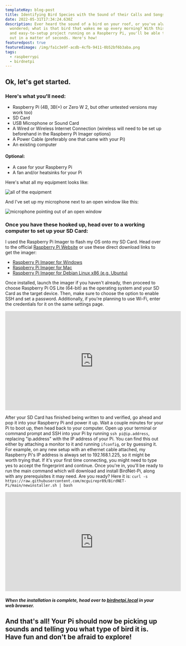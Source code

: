 ```yaml
---
templateKey: blog-post
title: Identifying Bird Species with the Sound of their Calls and Songs.
date: 2022-05-31T17:34:24.630Z
description: Ever heard the sound of a bird on your roof, or you've always
  wondered; what is that bird that wakes me up every morning? With this simple
  and easy-to-setup project running on a Raspberry Pi, you'll be able to find
  out in a matter of seconds. Here's how!
featuredpost: true
featuredimage: /img/fa1c3e9f-acdb-4cfb-9411-0b52bf6b3aba.png
tags:
  - raspberrypi
  - birdnetpi
---
```

## Ok, let's get started.

### Here's what you'll need:

* Raspberry Pi (4B, 3B(+) or Zero W 2, but other untested versions may work too)
* SD Card
* USB Microphone or Sound Card
* A Wired or Wireless Internet Connection (wireless will need to be set up beforehand in the Raspberry Pi Imager options)
* A Power Cable (preferably one that came with your Pi)
* An existing computer

#### Optional:

* A case for your Raspberry Pi
* A fan and/or heatsinks for your Pi

Here's what all my equipment looks like:

![all of the equipment](/img/img_20220531_092835.jpg)

And I've set up my microphone next to an open window like this:

![microphone pointing out of an open window](/img/img_20220531_093512.jpg)

### Once you have these hooked up, head over to a working computer to set up your SD Card:

I used the Raspberry Pi Imager to flash my OS onto my SD Card. Head over to the official [Raspberry Pi Website](https://www.raspberrypi.com/software/) or use these direct download links to get the imager:

* [Raspberry Pi Imager for Windows](https://downloads.raspberrypi.org/imager/imager_latest.exe)
* [Raspberry Pi Imager for Mac](https://downloads.raspberrypi.org/imager/imager_latest.dmg)
* [Raspberry Pi Imager for Debian Linux x86 (e.g. Ubuntu)](https://downloads.raspberrypi.org/imager/imager_latest_amd64.deb)

Once installed, launch the imager if you haven't already, then proceed to choose Raspberry Pi OS Lite (64-bit) as the operating system and your SD Card as the target device. Then, make sure to choose the option to enable SSH and set a password. Additionally, if you're planning to use Wi-Fi, enter the credentials for it on the same settings page.

<iframe width="560" height="315" src="https://www.youtube.com/embed/koGzeACPeO4?controls=0" title="YouTube video player" frameborder="0" allow="accelerometer; autoplay; clipboard-write; encrypted-media; gyroscope; picture-in-picture" allowfullscreen></iframe>

After your SD Card has finished being written to and verified, go ahead and pop it into your Raspberry Pi and power it up. Wait a couple minutes for your Pi to boot up, then head back to your computer. Open up your terminal or command prompt and SSH into your Pi by running `ssh pi@ip.address`, replacing "ip.address" with the IP address of your Pi. You can find this out either by attaching a monitor to it and running `ifconfig`, or by guessing it. For example, on any new setup with an ethernet cable attached, my Raspberry Pi's IP address is always set to 192.168.1.225, so it might be worth trying that. If it's your first time connecting, you might need to type yes to accept the fingerprint and continue. Once you're in, you'll be ready to run the main command which will download and install BirdNet-Pi, along with any prerequisites it may need. Are you ready? Here it is: `curl -s https://raw.githubusercontent.com/mcguirepr89/BirdNET-Pi/main/newinstaller.sh | bash`

<iframe width="560" height="315" src="https://www.youtube.com/embed/ew4IKhJs-_A?controls=0" title="YouTube video player" frameborder="0" allow="accelerometer; autoplay; clipboard-write; encrypted-media; gyroscope; picture-in-picture" allowfullscreen></iframe>

##### When the installation is complete, head over to [birdnetpi.local](birdnetpi.local) in your web browser.

## **And that's all! Your Pi should now be picking up sounds and telling you what type of bird it is. Have fun and don't be afraid to explore!**